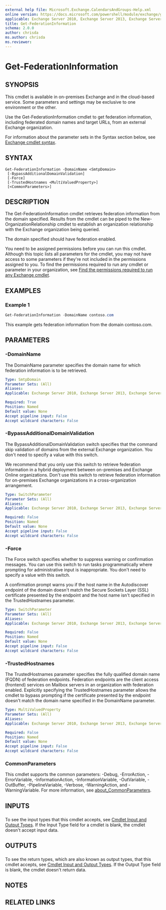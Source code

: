 ```yaml
---
external help file: Microsoft.Exchange.CalendarsAndGroups-Help.xml
online version: https://docs.microsoft.com/powershell/module/exchange/get-federationinformation
applicable: Exchange Server 2010, Exchange Server 2013, Exchange Server 2016, Exchange Server 2019, Exchange Online
title: Get-FederationInformation
schema: 2.0.0
author: chrisda
ms.author: chrisda
ms.reviewer:
---
```


# Get-FederationInformation

## SYNOPSIS
This cmdlet is available in on-premises Exchange and in the cloud-based service. Some parameters and settings may be exclusive to one environment or the other.

Use the Get-FederationInformation cmdlet to get federation information, including federated domain names and target URLs, from an external Exchange organization.

For information about the parameter sets in the Syntax section below, see [Exchange cmdlet syntax](https://docs.microsoft.com/powershell/exchange/exchange-cmdlet-syntax).

## SYNTAX

```
Get-FederationInformation -DomainName <SmtpDomain>
 [-BypassAdditionalDomainValidation]
 [-Force]
 [-TrustedHostnames <MultiValuedProperty>]
 [<CommonParameters>]
```

## DESCRIPTION
The Get-FederationInformation cmdlet retrieves federation information from the domain specified. Results from the cmdlet can be piped to the New-OrganizationRelationship cmdlet to establish an organization relationship with the Exchange organization being queried.

The domain specified should have federation enabled.

You need to be assigned permissions before you can run this cmdlet. Although this topic lists all parameters for the cmdlet, you may not have access to some parameters if they're not included in the permissions assigned to you. To find the permissions required to run any cmdlet or parameter in your organization, see [Find the permissions required to run any Exchange cmdlet](https://docs.microsoft.com/powershell/exchange/find-exchange-cmdlet-permissions).

## EXAMPLES

### Example 1
```powershell
Get-FederationInformation -DomainName contoso.com
```

This example gets federation information from the domain contoso.com.

## PARAMETERS

### -DomainName
The DomainName parameter specifies the domain name for which federation information is to be retrieved.

```yaml
Type: SmtpDomain
Parameter Sets: (All)
Aliases:
Applicable: Exchange Server 2010, Exchange Server 2013, Exchange Server 2016, Exchange Server 2019, Exchange Online

Required: True
Position: Named
Default value: None
Accept pipeline input: False
Accept wildcard characters: False
```

### -BypassAdditionalDomainValidation
The BypassAdditionalDomainValidation switch specifies that the command skip validation of domains from the external Exchange organization. You don't need to specify a value with this switch.

We recommend that you only use this switch to retrieve federation information in a hybrid deployment between on-premises and Exchange Online organizations. Don't use this switch to retrieve federation information for on-premises Exchange organizations in a cross-organization arrangement.

```yaml
Type: SwitchParameter
Parameter Sets: (All)
Aliases:
Applicable: Exchange Server 2010, Exchange Server 2013, Exchange Server 2016, Exchange Server 2019, Exchange Online

Required: False
Position: Named
Default value: None
Accept pipeline input: False
Accept wildcard characters: False
```

### -Force
The Force switch specifies whether to suppress warning or confirmation messages. You can use this switch to run tasks programmatically where prompting for administrative input is inappropriate. You don't need to specify a value with this switch.

A confirmation prompt warns you if the host name in the Autodiscover endpoint of the domain doesn't match the Secure Sockets Layer (SSL) certificate presented by the endpoint and the host name isn't specified in the TrustedHostnames parameter.

```yaml
Type: SwitchParameter
Parameter Sets: (All)
Aliases:
Applicable: Exchange Server 2010, Exchange Server 2013, Exchange Server 2016, Exchange Server 2019, Exchange Online

Required: False
Position: Named
Default value: None
Accept pipeline input: False
Accept wildcard characters: False
```

### -TrustedHostnames
The TrustedHostnames parameter specifies the fully qualified domain name (FQDN) of federation endpoints. Federation endpoints are the client access (frontend) services on Mailbox servers in an organization with federation enabled. Explicitly specifying the TrustedHostnames parameter allows the cmdlet to bypass prompting if the certificate presented by the endpoint doesn't match the domain name specified in the DomainName parameter.

```yaml
Type: MultiValuedProperty
Parameter Sets: (All)
Aliases:
Applicable: Exchange Server 2010, Exchange Server 2013, Exchange Server 2016, Exchange Server 2019, Exchange Online

Required: False
Position: Named
Default value: None
Accept pipeline input: False
Accept wildcard characters: False
```

### CommonParameters
This cmdlet supports the common parameters: -Debug, -ErrorAction, -ErrorVariable, -InformationAction, -InformationVariable, -OutVariable, -OutBuffer, -PipelineVariable, -Verbose, -WarningAction, and -WarningVariable. For more information, see [about_CommonParameters](https://go.microsoft.com/fwlink/p/?LinkID=113216).

## INPUTS

###  
To see the input types that this cmdlet accepts, see [Cmdlet Input and Output Types](https://go.microsoft.com/fwlink/p/?LinkId=616387). If the Input Type field for a cmdlet is blank, the cmdlet doesn't accept input data.

## OUTPUTS

###  
To see the return types, which are also known as output types, that this cmdlet accepts, see [Cmdlet Input and Output Types](https://go.microsoft.com/fwlink/p/?LinkId=616387). If the Output Type field is blank, the cmdlet doesn't return data.

## NOTES

## RELATED LINKS
